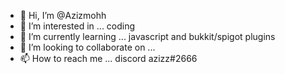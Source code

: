- 👋 Hi, I’m @Azizmohh
- 👀 I’m interested in ... coding 
- 🌱 I’m currently learning ... javascript and bukkit/spigot plugins
- 💞️ I’m looking to collaborate on ...
- 📫 How to reach me ... discord azizz#2666

<!---
Azizmohh/Azizmohh is a ✨ special ✨ repository because its `README.md` (this file) appears on your GitHub profile.
You can click the Preview link to take a look at your changes.
--->
